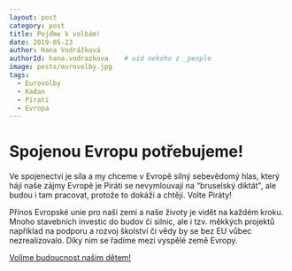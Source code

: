 ```yaml
---
layout: post
category: post
title: Pojďme k volbám!   
date: 2019-05-23
author: Hana Vodrážková
authorId: hana.vodrazkova    # uid nekoho z _people
image: posts/eurovolby.jpg
tags:
  - Eurovolby
  - Kadan
  - Pirati
  - Evropa
---
```



# Spojenou Evropu potřebujeme!

Ve spojenectví je síla a my chceme v Evropě silný sebevědomý hlas, který hájí naše zájmy Evropě je
Piráti se nevymlouvají na “bruselský diktát", ale budou i tam pracovat, protože to dokáží a chtějí.
Volte Piráty!

Přínos Evropské unie pro naši zemi a naše životy je vidět na každém kroku. Mnoho stavebních investic do budov či silnic, ale i tzv. měkkých projektů například na podporu a rozvoj školství či vědy by se bez EU vůbec nezrealizovalo. Díky nim se řadíme mezi vyspělé země Evropy.  

[Volíme budoucnost našim dětem!](https://www.facebook.com/europeanparliament/videos/416115432521831/)

